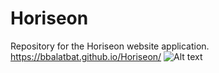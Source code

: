 # Horiseon
Repository for the Horiseon website application.
https://bbalatbat.github.io/Horiseon/
![Alt text](\Horiseon\assets\images\website-screenshot.png?raw=true "Website Screenshot")

